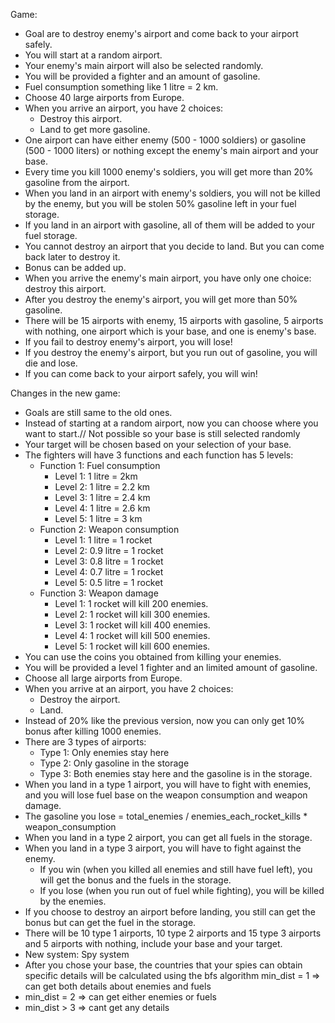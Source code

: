Game:
- Goal are to destroy enemy's airport and come back to your airport safely.
- You will start at a random airport.
- Your enemy's main airport will also be selected randomly.
- You will be provided a fighter and an amount of gasoline.
- Fuel consumption something like 1 litre = 2 km.
- Choose 40 large airports from Europe.
- When you arrive an airport, you have 2 choices:
	+ Destroy this airport.
	+ Land to get more gasoline.
- One airport can have either enemy (500 - 1000 soldiers) or gasoline (500 - 1000 liters) or nothing except the enemy's main airport and your base. 
- Every time you kill 1000 enemy's soldiers, you will get more than 20% gasoline from the airport.
- When you land in an airport with enemy's soldiers, you will not be killed by the enemy, but you will be stolen 50% gasoline left in your fuel storage.
- If you land in an airport with gasoline, all of them will be added to your fuel storage.
- You cannot destroy an airport that you decide to land. But you can come back later to destroy it.
- Bonus can be added up.
- When you arrive the enemy's main airport, you have only one choice: destroy this airport.
- After you destroy the enemy's airport, you will get more than 50% gasoline.
- There will be 15 airports with enemy, 15 airports with gasoline, 5 airports with nothing, one airport which is your base, and one is enemy's base.
- If you fail to destroy enemy's airport, you will lose!
- If you destroy the enemy's airport, but you run out of gasoline, you will die and lose. 
- If you can come back to your airport safely, you will win!

Changes in the new game:
- Goals are still same to the old ones.
- Instead of starting at a random airport, now you can choose where you want to start.// Not possible so your base is still selected randomly
- Your target will be chosen based on your selection of your base.
- The fighters will have 3 functions and each function has 5 levels:
	+ Function 1: Fuel consumption
  		* Level 1: 1 litre = 2km
    	* Level 2: 1 litre = 2.2 km
        * Level 3: 1 litre = 2.4 km
        * Level 4: 1 litre = 2.6 km
        * Level 5: 1 litre = 3 km
    + Function 2: Weapon consumption
  		* Level 1: 1 litre = 1 rocket
    	* Level 2: 0.9 litre = 1 rocket
        * Level 3: 0.8 litre = 1 rocket
        * Level 4: 0.7 litre = 1 rocket
        * Level 5: 0.5 litre = 1 rocket
    + Function 3: Weapon damage
  		* Level 1: 1 rocket will kill 200 enemies.
    	* Level 2: 1 rocket will kill 300 enemies.
        * Level 3: 1 rocket will kill 400 enemies.
        * Level 4: 1 rocket will kill 500 enemies.
        * Level 5: 1 rocket will kill 600 enemies.
- You can use the coins you obtained from killing your enemies.
- You will be provided a level 1 fighter and an limited amount of gasoline.
- Choose all large airports from Europe.
- When you arrive at an airport, you have 2 choices:
	+ Destroy the airport.
    + Land.
- Instead of 20% like the previous version, now you can only get 10% bonus after killing 1000 enemies.
- There are 3 types of airports:
    + Type 1: Only enemies stay here
    + Type 2: Only gasoline in the storage
    + Type 3: Both enemies stay here and the gasoline is in the storage.
- When you land in a type 1 airport, you will have to fight with enemies, and you will lose fuel base on the weapon consumption and weapon damage.
- The gasoline you lose = total_enemies / enemies_each_rocket_kills * weapon_consumption
- When you land in a type 2 airport, you can get all fuels in the storage.
- When you land in a type 3 airport, you will have to fight against the enemy.
    + If you win (when you killed all enemies and still have fuel left), you will get the bonus and the fuels in the storage.
    + If you lose (when you run out of fuel while fighting), you will be killed by the enemies.
- If you choose to destroy an airport before landing, you still can get the bonus but can get the fuel in the storage.
- There will be 10 type 1 airports, 10 type 2 airports and 15 type 3 airports and 5 airports with nothing, include your base and your target.
- New system: Spy system
- After you chose your base, the countries that your spies can obtain specific details will be calculated using the bfs algorithm
min_dist = 1 => can get both details about enemies and fuels
- min_dist = 2 => can get either enemies or fuels
- min_dist > 3 => cant get any details 